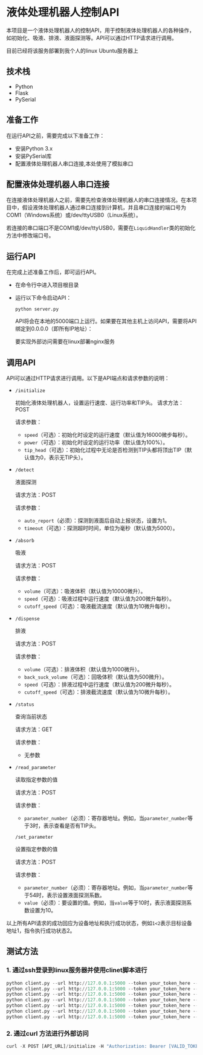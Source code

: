 # 液体处理机器人控制API

本项目是一个液体处理机器人的控制API，用于控制液体处理机器人的各种操作，如初始化、吸液、排液、液面探测等。API可以通过HTTP请求进行调用。

目前已经将该服务部署到我个人的linux Ubuntu服务器上

## 技术栈

- Python
- Flask
- PySerial

## 准备工作

在运行API之前，需要完成以下准备工作：

- 安装Python 3.x
- 安装PySerial库
- 配置液体处理机器人串口连接,本处使用了模拟串口

## 配置液体处理机器人串口连接

在连接液体处理机器人之前，需要先检查液体处理机器人的串口连接情况。在本项目中，假设液体处理机器人通过串口连接到计算机，并且串口连接的端口号为COM1（Windows系统）或/dev/ttyUSB0（Linux系统）。

若连接的串口端口不是COM1或/dev/ttyUSB0，需要在`LiquidHandler`类的初始化方法中修改端口号。

## 运行API

在完成上述准备工作后，即可运行API。

- 在命令行中进入项目根目录
- 运行以下命令启动API：

  ```
  python server.py
  ```

  API将会在本地的5000端口上运行。如果要在其他主机上访问API，需要将API绑定到0.0.0.0（即所有IP地址）：

  要实现外部访问需要在linux部署nginx服务

## 调用API

API可以通过HTTP请求进行调用。以下是API端点和请求参数的说明：

- `/initialize`

  初始化液体处理机器人，设置运行速度、运行功率和TIP头。
  请求方法：POST

  请求参数：

  - `speed`（可选）：初始化时设定的运行速度（默认值为16000微步每秒）。
  - `power`（可选）：初始化时设定的运行功率（默认值为100%）。
  - `tip_head`（可选）：初始化过程中无论是否检测到TIP头都将顶出TIP（默认值为0，表示无TIP头）。
- `/detect`

  液面探测

  请求方法：POST

  请求参数：

  - `auto_report`（必须）：探测到液面后自动上报状态，设置为1。
  - `timeout`（可选）：探测超时时间，单位为毫秒（默认值为5000）。
- `/absorb`

  吸液

  请求方法：POST

  请求参数：

  - `volume`（可选）：吸液体积（默认值为10000微升）。
  - `speed`（可选）：吸液过程中运行速度（默认值为200微升每秒）。
  - `cutoff_speed`（可选）：吸液截流速度（默认值为10微升每秒）。
- `/dispense`

  排液

  请求方法：POST

  请求参数：

  - `volume`（可选）：排液体积（默认值为1000微升）。
  - `back_suck_volume`（可选）：回吸体积（默认值为500微升）。
  - `speed`（可选）：排液过程中运行速度（默认值为200微升每秒）。
  - `cutoff_speed`（可选）：排液截流速度（默认值为10微升每秒）。
- `/status`

  查询当前状态

  请求方法：GET

  请求参数：

  - 无参数
- `/read_parameter`

  读取指定参数的值

  请求方法：POST

  请求参数：

  - `parameter_number`（必须）：寄存器地址。例如，当`parameter_number`等于3时，表示查看是否有TIP头。

  `/set_parameter`

  设置指定参数的值

  请求方法：POST

  请求参数：

  - `parameter_number`（必须）：寄存器地址。例如，当`parameter_number`等于54时，表示设置液面探测系数。
  - `value`（必须）：要设置的值。例如，当`value`等于10时，表示液面探测系数设置为10。

以上所有API请求的成功回应为设备地址和执行成功状态，例如`1<2`表示目标设备地址1，指令执行成功状态2。

## 测试方法

### 1. 通过ssh登录到linux服务器并使用clinet脚本进行

```python
python client.py --url http://127.0.0.1:5000 --token your_token_here --path initialize --speed 15000 --power 100 --tip_head 0
python client.py --url http://127.0.0.1:5000 --token your_token_here --path absorb --volume 10000 --speed 200 --cutoff_speed 10
python client.py --url http://127.0.0.1:5000 --token your_token_here --path dispense --volume 1000 --back_suck_volume 500 --speed 200 --cutoff_speed 100
python client.py --url http://127.0.0.1:5000 --token your_token_here --path detect --auto_report_status 1 --timeout 5000
python client.py --url http://127.0.0.1:5000 --token your_token_here --path status
python client.py --url http://127.0.0.1:5000 --token your_token_here --path read_parameter --parameter_number 3
python client.py --url http://127.0.0.1:5000 --token your_token_here --path set_parameter --parameter_number 54 --value 10
```

### 2. 通过curl 方法进行外部访问

```python
curl -X POST [API_URL]/initialize -H "Authorization: Bearer [VALID_TOKEN]" -d "speed=16000&power=100&tip_head=0"

```
